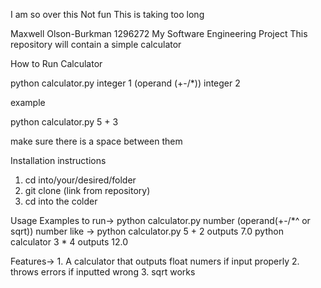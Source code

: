 I am so over this Not fun
This is taking too long


Maxwell Olson-Burkman
1296272
My Software Engineering Project
This repository will contain a simple calculator

How to Run Calculator

python calculator.py integer 1 (operand (+-/*)) integer 2

example

python calculator.py 5 + 3

make sure there is a space between them


Installation instructions

1. cd into/your/desired/folder
2. git clone (link from repository)
3. cd into the colder

Usage Examples
to run-> python calculator.py number (operand(+-/*^ or sqrt)) number
like -> python calculator.py 5 + 2
outputs 7.0
python calculator 3 * 4
outputs 12.0

Features-> 1. A calculator that outputs float numers if input properly 2. throws errors if inputted wrong 3. sqrt works 

